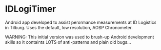 # IDLogiTimer
Android app developed to assist perormance measurements at ID Logistics in Tilburg.
Uses the default, low resolution, AOSP Chronometer. 

WARNING: This initial version was used to brush-up Android development skills so it containts LOTS of anti-patterns and plain old bugs...
